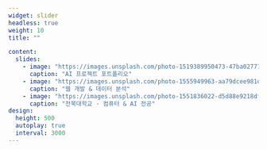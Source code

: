 ```yaml
---
widget: slider
headless: true
weight: 10
title: ""

content:
  slides:
    - image: "https://images.unsplash.com/photo-1519389950473-47ba0277781c"
      caption: "AI 프로젝트 포트폴리오"
    - image: "https://images.unsplash.com/photo-1555949963-aa79dcee981d"
      caption: "웹 개발 & 데이터 분석"
    - image: "https://images.unsplash.com/photo-1551836022-d5d88e9218df"
      caption: "전북대학교 · 컴퓨터 & AI 전공"
design:
  height: 500
  autoplay: true
  interval: 3000
---
```

